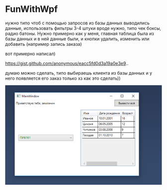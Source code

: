 # FunWithWpf

нужно типо чтоб с помощью запросов из базы данных выводились данные, использовать фильтры 3-4 штуки вроде нужно, типо чек боксы, радио батоны. Нужно примерно как у меня, главная таблица была из базы данных и в ней данные были, и кнопки удалить, изменить или добавить (например запись заказа)

вот примерно написал)

https://gist.github.com/anonymous/eacc5fd0d3a19a0e3e9..

думаю можно сделать, типо выбираешь клиента из базы данных и у него появляется его заказ
только хз как это сделать))


![alt text](Capture.PNG)
